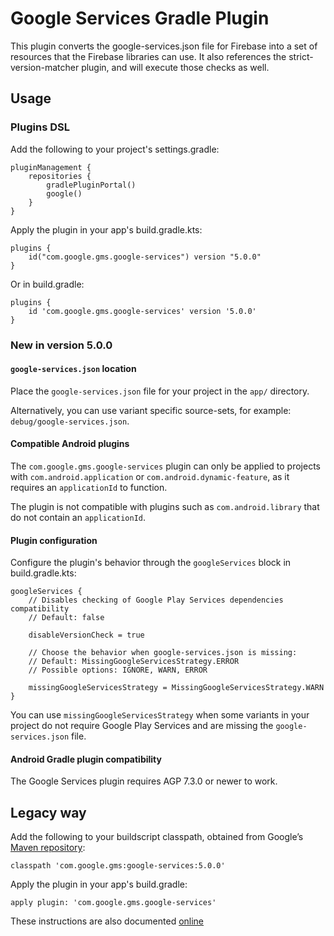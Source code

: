 # Google Services Gradle Plugin

This plugin converts the google-services.json file for Firebase into a set of resources that the Firebase libraries can use. It also references the strict-version-matcher plugin, and will execute those checks as well.

## Usage

### Plugins DSL

Add the following to your project's settings.gradle:

```
pluginManagement {
    repositories {
        gradlePluginPortal()
        google()
    }
}
```

Apply the plugin in your app's build.gradle.kts:

```
plugins {
    id("com.google.gms.google-services") version "5.0.0"
}
```

Or in build.gradle:
```
plugins {
    id 'com.google.gms.google-services' version '5.0.0'
}
```

### New in version 5.0.0 

#### `google-services.json` location

Place the `google-services.json` file for your project in the `app/` directory.

Alternatively, you can use variant specific source-sets, for example: 
`debug/google-services.json`.

#### Compatible Android plugins

The `com.google.gms.google-services` plugin can only be applied to projects with 
`com.android.application` or `com.android.dynamic-feature`, as it requires an `applicationId` 
to function.

The plugin is not compatible with plugins such as `com.android.library` that do not 
contain an `applicationId`.

#### Plugin configuration

Configure the plugin's behavior through the `googleServices` block in build.gradle.kts:

```
googleServices {
    // Disables checking of Google Play Services dependencies compatibility
    // Default: false
    
    disableVersionCheck = true 
    
    // Choose the behavior when google-services.json is missing:
    // Default: MissingGoogleServicesStrategy.ERROR
    // Possible options: IGNORE, WARN, ERROR  
    
    missingGoogleServicesStrategy = MissingGoogleServicesStrategy.WARN
}
```

You can use `missingGoogleServicesStrategy` when some variants in your project
do not require Google Play Services and are missing the `google-services.json` file.

#### Android Gradle plugin compatibility

The Google Services plugin requires AGP 7.3.0 or newer to work. 

## Legacy way

Add the following to your buildscript classpath, obtained from Google’s
[Maven repository](//developer.android.com/studio/build/dependencies#google-maven):

```
classpath 'com.google.gms:google-services:5.0.0'
```

Apply the plugin in your app's build.gradle:

```
apply plugin: 'com.google.gms.google-services'
```

These instructions are also documented
[online](//developers.google.com/android/guides/versioning)
